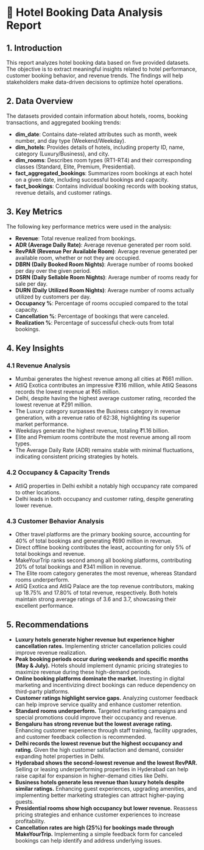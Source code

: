 # 🌟 Hotel Booking Data Analysis Report

## 1. Introduction
This report analyzes hotel booking data based on five provided datasets. The objective is to extract meaningful insights related to hotel performance, customer booking behavior, and revenue trends. The findings will help stakeholders make data-driven decisions to optimize hotel operations.

## 2. Data Overview
The datasets provided contain information about hotels, rooms, booking transactions, and aggregated booking trends:

- **dim_date**: Contains date-related attributes such as month, week number, and day type (Weekend/Weekday).
- **dim_hotels**: Provides details of hotels, including property ID, name, category (Luxury/Business), and city.
- **dim_rooms**: Describes room types (RT1-RT4) and their corresponding classes (Standard, Elite, Premium, Presidential).
- **fact_aggregated_bookings**: Summarizes room bookings at each hotel on a given date, including successful bookings and capacity.
- **fact_bookings**: Contains individual booking records with booking status, revenue details, and customer ratings.

## 3. Key Metrics
The following key performance metrics were used in the analysis:

- **Revenue**: Total revenue realized from bookings.
- **ADR (Average Daily Rate)**: Average revenue generated per room sold.
- **RevPAR (Revenue Per Available Room)**: Average revenue generated per available room, whether or not they are occupied.
- **DBRN (Daily Booked Room Nights)**: Average number of rooms booked per day over the given period.
- **DSRN (Daily Sellable Room Nights)**: Average number of rooms ready for sale per day.
- **DURN (Daily Utilized Room Nights)**: Average number of rooms actually utilized by customers per day.
- **Occupancy %**: Percentage of rooms occupied compared to the total capacity.
- **Cancellation %**: Percentage of bookings that were canceled.
- **Realization %**: Percentage of successful check-outs from total bookings.

## 4. Key Insights

### 4.1 Revenue Analysis
- Mumbai generates the highest revenue among all cities at ₹661 million.
- AtliQ Exotica contributes an impressive ₹316 million, while AtliQ Seasons records the lowest revenue at ₹65 million.
- Delhi, despite having the highest average customer rating, recorded the lowest revenue at ₹291 million.
- The Luxury category surpasses the Business category in revenue generation, with a revenue ratio of 62:38, highlighting its superior market performance.
- Weekdays generate the highest revenue, totaling ₹1.16 billion.
- Elite and Premium rooms contribute the most revenue among all room types.
- The Average Daily Rate (ADR) remains stable with minimal fluctuations, indicating consistent pricing strategies by hotels.

### 4.2 Occupancy & Capacity Trends
- AtliQ properties in Delhi exhibit a notably high occupancy rate compared to other locations.
- Delhi leads in both occupancy and customer rating, despite generating lower revenue.

### 4.3 Customer Behavior Analysis
- Other travel platforms are the primary booking source, accounting for 40% of total bookings and generating ₹690 million in revenue.
- Direct offline booking contributes the least, accounting for only 5% of total bookings and revenue.
- MakeYourTrip ranks second among all booking platforms, contributing 20% of total bookings and ₹341 million in revenue.
- The Elite room category generates the most revenue, whereas Standard rooms underperform.
- AtliQ Exotica and AtliQ Palace are the top revenue contributors, making up 18.75% and 17.80% of total revenue, respectively. Both hotels maintain strong average ratings of 3.6 and 3.7, showcasing their excellent performance.

## 5. Recommendations
- **Luxury hotels generate higher revenue but experience higher cancellation rates.** Implementing stricter cancellation policies could improve revenue realization.
- **Peak booking periods occur during weekends and specific months (May & July).** Hotels should implement dynamic pricing strategies to maximize revenue during these high-demand periods.
- **Online booking platforms dominate the market.** Investing in digital marketing and incentivizing direct bookings can reduce dependency on third-party platforms.
- **Customer ratings highlight service gaps.** Analyzing customer feedback can help improve service quality and enhance customer retention.
- **Standard rooms underperform.** Targeted marketing campaigns and special promotions could improve their occupancy and revenue.
- **Bengaluru has strong revenue but the lowest average rating.** Enhancing customer experience through staff training, facility upgrades, and customer feedback collection is recommended.
- **Delhi records the lowest revenue but the highest occupancy and rating.** Given the high customer satisfaction and demand, consider expanding hotel properties in Delhi.
- **Hyderabad shows the second-lowest revenue and the lowest RevPAR.** Selling or leasing underperforming properties in Hyderabad can help raise capital for expansion in higher-demand cities like Delhi.
- **Business hotels generate less revenue than luxury hotels despite similar ratings.** Enhancing guest experiences, upgrading amenities, and implementing better marketing strategies can attract higher-paying guests.
- **Presidential rooms show high occupancy but lower revenue.** Reassess pricing strategies and enhance customer experiences to increase profitability.
- **Cancellation rates are high (25%) for bookings made through MakeYourTrip.** Implementing a simple feedback form for canceled bookings can help identify and address underlying issues.
